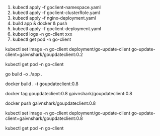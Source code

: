 1. kubectl apply -f goclient-namespace.yaml
2. kubectl apply -f goclient-clusterRole.yaml
3. kubectl apply -f nginx-deployment.yaml
4. build app & docker & push
5. kubectl apply -f goclient-deployment.yaml
6. kubectl logs -n go-client xxx
7. kubectl get pod -n go-client



kubectl set image -n go-client deployment/go-update-client go-update-client=gaivnshark/goupdateclient:0.2

kubectl get pod -n go-client

go build -o ./app .

docker build . -t goupdateclient:0.8

docker tag goupdateclient:0.8 gaivnshark/goupdateclient:0.8

docker push gaivnshark/goupdateclient:0.8

kubectl set image -n go-client deployment/go-update-client go-update-client=gaivnshark/goupdateclient:0.8

kubectl get pod -n go-client

